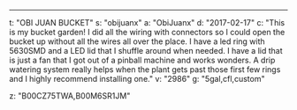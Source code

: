 ---
t: "OBI JUAN BUCKET"
s: "obijuanx"
a: "ObiJuanx"
d: "2017-02-17"
c: "This is my bucket garden! I did all the wiring with connectors so I could open the bucket up without all the wires all over the place. I have a led ring with 5630SMD and a LED lid that I shuffle around when needed. I have a lid that is just a fan that I got out of a pinball machine and works wonders. A drip watering system really helps when the plant gets past those first few rings and I highly recommend installing one."
v: "2986"
g: "5gal,cfl,custom"

z: "B00CZ75TWA,B00M6SR1JM"
